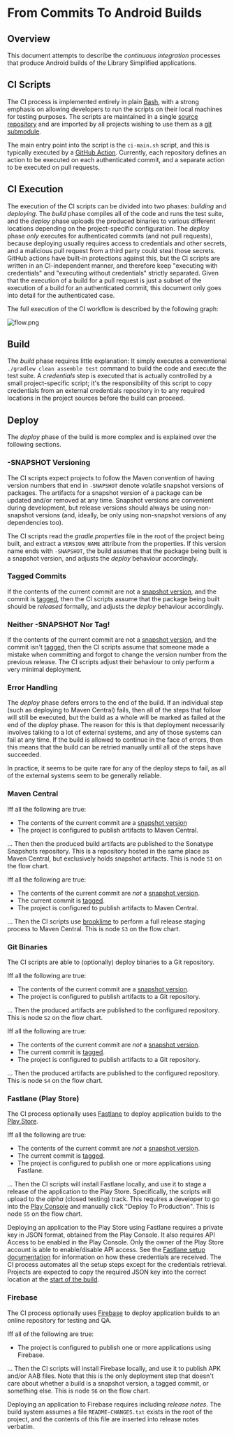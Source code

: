# From Commits To Android Builds

## Overview

This document attempts to describe the _continuous integration_ processes
that produce Android builds of the Library Simplified applications.

## CI Scripts

The CI process is implemented entirely in plain [Bash](https://www.gnu.org/software/bash/),
with a strong emphasis on allowing developers to run the scripts on their local
machines for testing purposes. The scripts are maintained in a single
[source repository](https://github.com/NYPL-Simplified/Simplified-Android-CI) and are imported by all projects
wishing to use them as a [git submodule](https://git-scm.com/book/en/v2/Git-Tools-Submodules).

The main entry point into the script is the `ci-main.sh` script, and this
is typically executed by a [GitHub Action](https://github.com/features/actions).
Currently, each repository defines an action to be executed on each authenticated
commit, and a separate action to be executed on pull requests.

## CI Execution

The execution of the CI scripts can be divided into two phases: _building_
and _deploying_. The _build_ phase compiles all of the code and runs the
test suite, and the _deploy_ phase uploads the produced binaries to various 
different locations depending on the project-specific configuration.
The _deploy_ phase _only_ executes for authenticated commits (and not pull 
requests), because deploying usually requires access to credentials and other 
secrets, and a malicious pull request from a third party could steal those 
secrets. GitHub actions have built-in protections against this, but the CI
scripts are written in an CI-independent manner, and therefore keep 
"executing with credentials" and "executing without credentials" strictly
separated. Given that the execution of a build for a pull request is just
a subset of the execution of a build for an authenticated commit, this
document only goes into detail for the authenticated case.

The full execution of the CI workflow is described by the following graph:

![flow.png](flow.png)

## Build

The _build_ phase requires little explanation: It simply executes a
conventional `./gradlew clean assemble test` command to build the code
and execute the test suite. A _credentials_ step is executed that is
actually controlled by a small project-specific script; it's the responsibility
of this script to copy credentials from an external credentials repository
in to any required locations in the project sources before the build can
proceed.

## Deploy

The _deploy_ phase of the build is more complex and is explained over 
the following sections.

### -SNAPSHOT Versioning

The CI scripts expect projects to follow the Maven convention of having version
numbers that end in `-SNAPSHOT` denote volatile snapshot versions of
packages. The artifacts for a snapshot version of a package can be updated
and/or removed at any time. Snapshot versions are convenient during development,
but release versions should always be using non-snapshot versions (and, ideally,
be only using non-snapshot versions of any dependencies too).

The CI scripts read the _gradle.properties_ file in the root of the project
being built, and extract a `VERSION_NAME` attribute from the properties. If
this version name ends with `-SNAPSHOT`, the build assumes that the package
being built is a snapshot version, and adjusts the _deploy_ behaviour 
accordingly.

### Tagged Commits

If the contents of the current commit are not a [snapshot version](#-snapshot-versioning),
and the commit is [tagged](https://git-scm.com/book/en/v2/Git-Basics-Tagging),
then the CI scripts assume that the package being built should be _released_ 
formally, and adjusts the _deploy_ behaviour accordingly.

### Neither -SNAPSHOT Nor Tag!

If the contents of the current commit are not a [snapshot version](#-snapshot-versioning),
and the commit isn't [tagged](#tagged-commits), then the CI scripts assume 
that someone made a mistake when committing and forgot to change the version
number from the previous release. The CI scripts adjust their behaviour to
only perform a very minimal deployment.

### Error Handling

The _deploy_ phase defers errors to the end of the build. If an individual
step (such as deploying to Maven Central) fails, then all of the steps that
follow will still be executed, but the build as a whole will be marked as failed
at the end of the _deploy_ phase. The reason for this is that deployment
necessarily involves talking to a lot of external systems, and any of those
systems can fail at any time. If the build is allowed to continue in the
face of errors, then this means that the build can be retried manually 
until all of the steps have succeeded.

In practice, it seems to be quite rare for any of the deploy steps to fail,
as all of the external systems seem to be generally reliable.

### Maven Central

Iff all the following are true:

  * The contents of the current commit are a [snapshot version](#-snapshot-versioning)
  * The project is configured to publish artifacts to Maven Central.

... Then then the produced build artifacts are published to the Sonatype Snapshots 
repository. This is a repository hosted in the same place as Maven Central, 
but exclusively holds snapshot artifacts. This is node `S1` on the flow chart.

Iff all the following are true:

  * The contents of the current commit are _not_ a [snapshot version](#-snapshot-versioning).
  * The current commit is [tagged](#tagged-commits).
  * The project is configured to publish artifacts to Maven Central.

... Then the CI scripts use [brooklime](https://www.io7m.com/software/brooklime) 
to perform a full release staging process to Maven Central. This is node `S3` 
on the flow chart.

### Git Binaries

The CI scripts are able to (optionally) deploy binaries to a Git repository.

Iff all the following are true:

  * The contents of the current commit are a [snapshot version](#-snapshot-versioning).
  * The project is configured to publish artifacts to a Git repository. 

... Then the produced artifacts are published to the configured repository. This is
node `S2` on the flow chart.

Iff all the following are true:

  * The contents of the current commit are _not_ a [snapshot version](#-snapshot-versioning).
  * The current commit is [tagged](#tagged-commits).
  * The project is configured to publish artifacts to a Git repository.

... Then the produced artifacts are published to the configured repository. This is
node `S4` on the flow chart.

### Fastlane (Play Store)

The CI process optionally uses [Fastlane](https://fastlane.tools/) to deploy
application builds to the [Play Store](https://play.google.com/store).

Iff all the following are true:

  * The contents of the current commit are _not_ a [snapshot version](#-snapshot-versioning).
  * The current commit is [tagged](#tagged-commits).
  * The project is configured to publish one or more applications using Fastlane.

... Then the CI scripts will install Fastlane locally, and use it to stage a
release of the application to the Play Store. Specifically, the scripts will
upload to the _alpha_ (closed testing) track. This requires a developer to
go into the [Play Console](https://play.google.com/console) and manually
click "Deploy To Production". This is node `S5` on the flow chart.

Deploying an application to the Play Store using Fastlane requires a private
key in JSON format, obtained from the Play Console. It also requires API
Access to be enabled in the Play Console. Only the owner of the Play Store
account is able to enable/disable API access. See the
[Fastlane setup documentation](https://docs.fastlane.tools/getting-started/android/setup/)
for information on how these credentials are received. The CI process automates
all the setup steps except for the credentials retrieval. Projects are
expected to copy the required JSON key into the correct location at the
[start of the build](#build).

### Firebase

The CI process optionally uses [Firebase](https://firebase.google.com/) to deploy
application builds to an online repository for testing and QA.

Iff all of the following are true:

  * The project is configured to publish one or more applications using Firebase.

... Then the CI scripts will install Firebase locally, and use it to publish APK
and/or AAB files. Note that this is the only deployment step that doesn't
care about whether a build is a snapshot version, a tagged commit, or something
else. This is node `S6` on the flow chart.

Deploying an application to Firebase requires including _release notes_.
The build system assumes a file `README-CHANGES.txt` exists in the root
of the project, and the contents of this file are inserted into release notes
verbatim.
